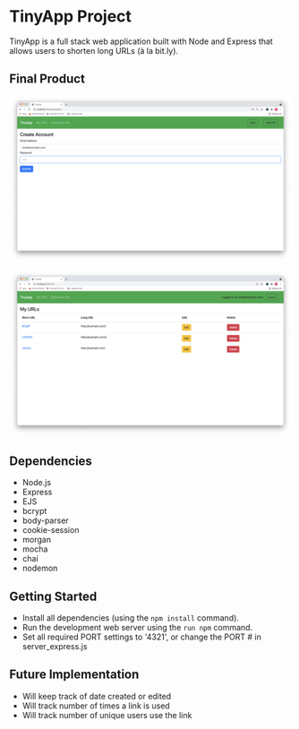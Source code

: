 # TinyApp Project

TinyApp is a full stack web application built with Node and Express that allows users to shorten long URLs (à la bit.ly).

## Final Product

!["Register with privacy for password"](./Screenshots/Login_Example.png)

!["Hold multiple Short URLs"](./Screenshots/Multiple_Short_URLs.png)

## Dependencies

- Node.js
- Express
- EJS
- bcrypt
- body-parser
- cookie-session
- morgan
- mocha
- chai
- nodemon

## Getting Started

- Install all dependencies (using the `npm install` command).
- Run the development web server using the `run npm` command.
- Set all required PORT settings to '4321', or change the PORT # in server_express.js

## Future Implementation

- Will keep track of date created or edited
- Will track number of times a link is used
- Will track number of unique users use the link
